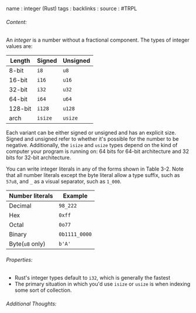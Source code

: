 name : integer (Rust)
tags : 
backlinks : 
source : #TRPL 

###### Content:
An *integer* is a number without a fractional component. The types of integer values are:

| Length  | Signed  | Unsigned |
| ------- | ------- | -------- |
| 8-bit   | `i8`    | `u8`     |
| 16-bit  | `i16`   | `u16`    |
| 32-bit  | `i32`   | `u32`    |
| 64-bit  | `i64`   | `u64`    |
| 128-bit | `i128`  | `u128`   |
| arch    | `isize` | `usize`  | 

Each variant can be either signed or unsigned and has an explicit size. Signed and unsigned refer to whether it's possible for the number to be negative.
Additionally, the `isize` and `usize` types depend on the kind of computer your program is running on: 64 bits for 64-bit architecture and 32 bits for 32-bit architecture.

You can write integer literals in any of the forms shown in Table 3-2. Note that all number literals except the byte literal allow a type suffix, such as `57u8`, and `_` as a visual separator, such as `1_000`.

| Number literals | Example       |
| --------------- | ------------- |
| Decimal         | `98_222`      |
| Hex             | `0xff`        |
| Octal           | `0o77`        |
| Binary          | `0b1111_0000` |
| Byte(`u8` only) | `b'A'`        |


###### Properties:
- Rust's integer types default to `i32`, which is generally the fastest
- The primary situation in which you'd use `isize` or `usize` is when indexing some sort of collection.

###### Additional Thoughts:
